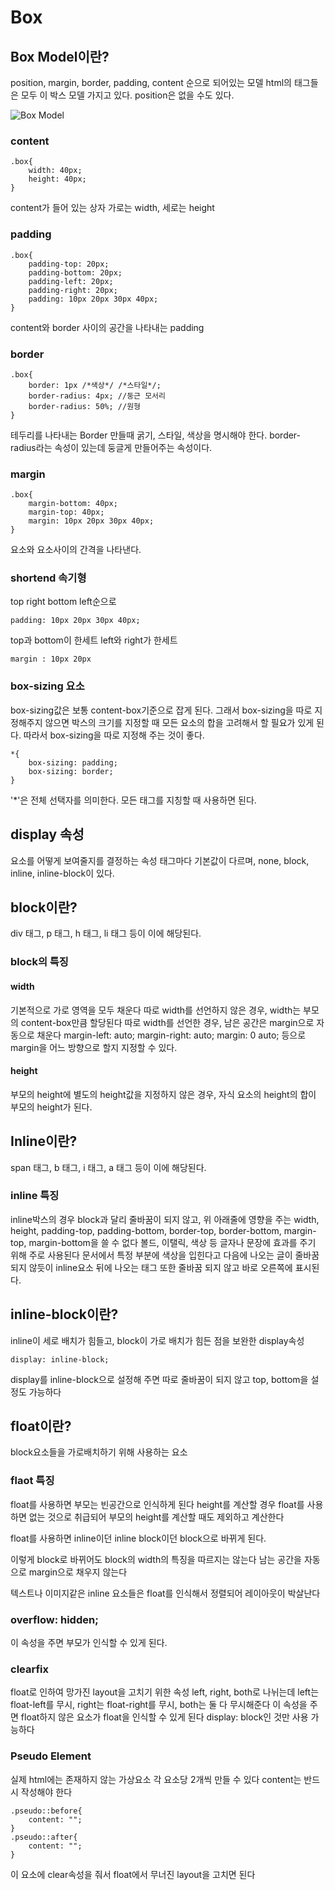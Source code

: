 # Box


## <strong>Box Model이란?</strong>
position, margin, border, padding, content 순으로 되어있는 모델
html의 태그들은 모두 이 박스 모델 가지고 있다. 
position은 없을 수도 있다.

![Box Model](https://cdn.filepicker.io/api/file/4XNqriWaTAqdsIo7hIWq)



### content

    .box{
        width: 40px;
        height: 40px;
    }

content가 들어 있는 상자 
가로는 width, 세로는 height 


### padding 

    .box{
        padding-top: 20px;
        padding-bottom: 20px;
        padding-left: 20px;
        padding-right: 20px;
        padding: 10px 20px 30px 40px; 
    }

content와 border 사이의 공간을 나타내는 padding


### border

    .box{
        border: 1px /*색상*/ /*스타일*/; 
        border-radius: 4px; //둥근 모서리
        border-radius: 50%; //원형
    }

테두리를 나타내는 Border
만들때 굵기, 스타일, 색상을 명시해야 한다.
border-radius라는 속성이 있는데 둥글게 만들어주는 속성이다.


### margin 

    .box{
        margin-bottom: 40px;
        margin-top: 40px;
        margin: 10px 20px 30px 40px;
    }

요소와 요소사이의 간격을 나타낸다.


### shortend 속기형
top right bottom left순으로 

    padding: 10px 20px 30px 40px;

top과 bottom이 한세트 left와 right가 한세트

    margin : 10px 20px


### box-sizing 요소
box-sizing값은 보통 content-box기준으로 잡게 된다. 그래서 box-sizing을 따로 지정해주지 않으면 박스의 크기를 지정할 때 모든 요소의 합을 고려해서 할 필요가 있게 된다. 따라서 box-sizing을 따로 지정해 주는 것이 좋다.

    *{
        box-sizing: padding;
        box-sizing: border;
    }

'*'은 전체 선택자를 의미한다. 모든 태그를 지칭할 때 사용하면 된다.


## display 속성
요소를 어떻게 보여줄지를 결정하는 속성 태그마다 기본값이 다르며,
none, block, inline, inline-block이 있다.


## <strong>block이란?</strong>
div 태그, p 태그, h 태그, li 태그 등이 이에 해당된다. 

### block의 특징
#### width
기본적으로 가로 영역을 모두 채운다
따로 width를 선언하지 않은 경우, width는 부모의 content-box만큼 할당된다
따로 width를 선언한 경우, 남은 공간은 margin으로 자동으로 채운다
    margin-left: auto;
    margin-right: auto;
    margin: 0 auto;
등으로 margin을 어느 방향으로 할지 지정할 수 있다.

#### height
부모의 height에 별도의 height값을 지정하지 않은 경우, 자식 요소의 height의 합이 부모의 height가 된다. 



## <strong>Inline이란?</strong>
span 태그, b 태그, i 태그, a 태그 등이 이에 해당된다. 


### inline 특징
inline박스의 경우 
block과 달리 줄바꿈이 되지 않고, 위 아래줄에 영향을 주는 
width, height, padding-top, padding-bottom, border-top, border-bottom, margin-top, margin-bottom을 쓸 수 없다 
볼드, 이탤릭, 색상 등 글자나 문장에 효과를 주기 위해 주로 사용된다
문서에서 특정 부분에 색상을 입힌다고 다음에 나오는 글이 줄바꿈 되지 않듯이 inline요소 뒤에 나오는 태그 또한 줄바꿈 되지 않고 바로 오른쪽에 표시된다.


## <strong>inline-block이란?</strong>
inline이 세로 배치가 힘들고, block이 가로 배치가 힘든 점을 보완한 display속성

    display: inline-block;

display를 inline-block으로 설정해 주면 따로 줄바꿈이 되지 않고 top, bottom을 설정도 가능하다 



## <strong>float이란?</strong>
block요소들을 가로배치하기 위해 사용하는 요소


### flaot 특징
float를 사용하면 부모는 빈공간으로 인식하게 된다
height를 계산할 경우 float를 사용하면 없는 것으로 취급되어 부모의 height를 계산할 때도 제외하고 계산한다

float를 사용하면 inline이던 inline block이던 block으로 바뀌게 된다.

이렇게 block로 바뀌어도 block의 width의 특징을 따르지는 않는다
남는 공간을 자동으로 margin으로 채우지 않는다

텍스트나 이미지같은 inline 요소들은 float를 인식해서 정렬되어 레이아웃이 박살난다


### overflow: hidden;
이 속성을 주면 부모가 인식할 수 있게 된다. 


### clearfix
float로 인하여 망가진 layout을 고치기 위한 속성
left, right, both로 나뉘는데
left는 float-left를 무시, right는 float-right를 무시, both는 둘 다 무시해준다 
이 속성을 주면 float하지 않은 요소가 float을 인식할 수 있게 된다
display: block인 것만 사용 가능하다


### Pseudo Element
실제 html에는 존재하지 않는 가상요소
각 요소당 2개씩 만들 수 있다
content는 반드시 작성해야 한다

    .pseudo::before{
        content: "";
    }
    .pseudo::after{
        content: "";
    }

이 요소에 clear속성을 줘서 float에서 무너진 layout을 고치면 된다



